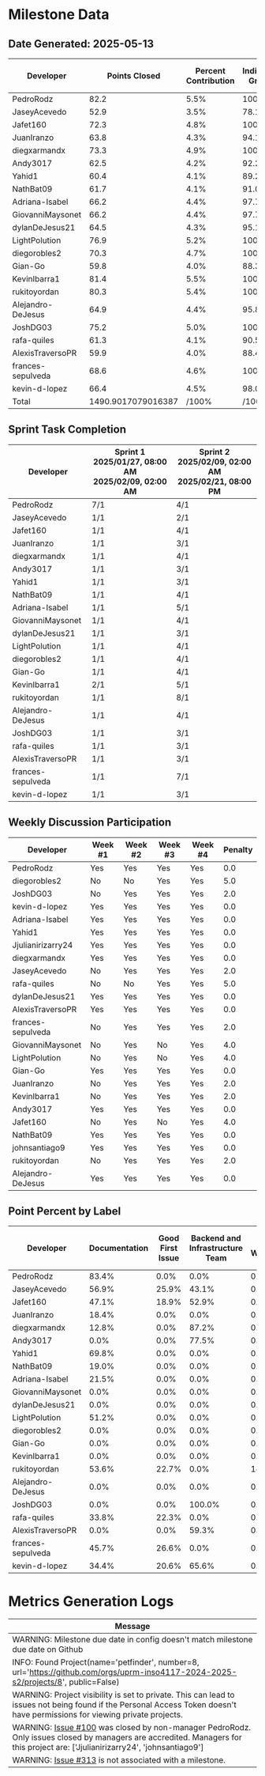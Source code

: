 # Milestone Data

## Date Generated: 2025-05-13
| Developer | Points Closed | Percent Contribution | Indivudal Grade | Milestone Grade | Lecture Topic Tasks |
| --------- | ------------- | -------------------- | --------------- | --------------- | ------------------- |
| PedroRodz | 82.2 | 5.5% | 100.0% | 100.0% | 0 |
| JaseyAcevedo | 52.9 | 3.5% | 78.1% | 86.9% | 0 |
| Jafet160 | 72.3 | 4.8% | 100.0% | 100.0% | 0 |
| JuanIranzo | 63.8 | 4.3% | 94.1% | 96.5% | 0 |
| diegxarmandx | 73.3 | 4.9% | 100.0% | 100.0% | 0 |
| Andy3017 | 62.5 | 4.2% | 92.2% | 95.3% | 0 |
| Yahid1 | 60.4 | 4.1% | 89.2% | 93.5% | 0 |
| NathBat09 | 61.7 | 4.1% | 91.0% | 94.6% | 0 |
| Adriana-Isabel | 66.2 | 4.4% | 97.7% | 98.6% | 0 |
| GiovanniMaysonet | 66.2 | 4.4% | 97.7% | 98.6% | 0 |
| dylanDeJesus21 | 64.5 | 4.3% | 95.1% | 97.1% | 0 |
| LightPolution | 76.9 | 5.2% | 100.0% | 100.0% | 0 |
| diegorobles2 | 70.3 | 4.7% | 100.0% | 100.0% | 0 |
| Gian-Go | 59.8 | 4.0% | 88.3% | 93.0% | 0 |
| KevinIbarra1 | 81.4 | 5.5% | 100.0% | 100.0% | 0 |
| rukitoyordan | 80.3 | 5.4% | 100.0% | 100.0% | 0 |
| Alejandro-DeJesus | 64.9 | 4.4% | 95.8% | 97.5% | 0 |
| JoshDG03 | 75.2 | 5.0% | 100.0% | 100.0% | 0 |
| rafa-quiles | 61.3 | 4.1% | 90.5% | 94.3% | 0 |
| AlexisTraversoPR | 59.9 | 4.0% | 88.4% | 93.0% | 0 |
| frances-sepulveda | 68.6 | 4.6% | 100.0% | 100.0% | 0 |
| kevin-d-lopez | 66.4 | 4.5% | 98.0% | 98.8% | 0 |
| Total | 1490.9017079016387 | /100% | /100% | /100% | 0 |


## Sprint Task Completion

| Developer | Sprint 1<br>2025/01/27, 08:00 AM<br>2025/02/09, 02:00 AM | Sprint 2<br>2025/02/09, 02:00 AM<br>2025/02/21, 08:00 PM |
|---|---|---|
| PedroRodz | 7/1 | 4/1 |
| JaseyAcevedo | 1/1 | 2/1 |
| Jafet160 | 1/1 | 4/1 |
| JuanIranzo | 1/1 | 3/1 |
| diegxarmandx | 1/1 | 4/1 |
| Andy3017 | 1/1 | 3/1 |
| Yahid1 | 1/1 | 3/1 |
| NathBat09 | 1/1 | 4/1 |
| Adriana-Isabel | 1/1 | 5/1 |
| GiovanniMaysonet | 1/1 | 4/1 |
| dylanDeJesus21 | 1/1 | 3/1 |
| LightPolution | 1/1 | 4/1 |
| diegorobles2 | 1/1 | 4/1 |
| Gian-Go | 1/1 | 4/1 |
| KevinIbarra1 | 2/1 | 5/1 |
| rukitoyordan | 1/1 | 8/1 |
| Alejandro-DeJesus | 1/1 | 4/1 |
| JoshDG03 | 1/1 | 3/1 |
| rafa-quiles | 1/1 | 3/1 |
| AlexisTraversoPR | 1/1 | 3/1 |
| frances-sepulveda | 1/1 | 7/1 |
| kevin-d-lopez | 1/1 | 3/1 |

## Weekly Discussion Participation

| Developer | Week #1 | Week #2 | Week #3 | Week #4 | Penalty |
|---|---|---|---|---|---|
| PedroRodz | Yes | Yes | Yes | Yes | 0.0 |
| diegorobles2 | No | No | Yes | Yes | 5.0 |
| JoshDG03 | No | Yes | Yes | Yes | 2.0 |
| kevin-d-lopez | Yes | Yes | Yes | Yes | 0.0 |
| Adriana-Isabel | Yes | Yes | Yes | Yes | 0.0 |
| Yahid1 | Yes | Yes | Yes | Yes | 0.0 |
| Jjulianirizarry24 | Yes | Yes | Yes | Yes | 0.0 |
| diegxarmandx | Yes | Yes | Yes | Yes | 0.0 |
| JaseyAcevedo | No | Yes | Yes | Yes | 2.0 |
| rafa-quiles | No | No | Yes | Yes | 5.0 |
| dylanDeJesus21 | Yes | Yes | Yes | Yes | 0.0 |
| AlexisTraversoPR | Yes | Yes | Yes | Yes | 0.0 |
| frances-sepulveda | No | Yes | Yes | Yes | 2.0 |
| GiovanniMaysonet | No | Yes | No | Yes | 4.0 |
| LightPolution | No | Yes | No | Yes | 4.0 |
| Gian-Go | Yes | Yes | Yes | Yes | 0.0 |
| JuanIranzo | No | Yes | Yes | Yes | 2.0 |
| KevinIbarra1 | No | Yes | Yes | Yes | 2.0 |
| Andy3017 | Yes | Yes | Yes | Yes | 0.0 |
| Jafet160 | No | Yes | No | Yes | 4.0 |
| NathBat09 | Yes | Yes | Yes | Yes | 0.0 |
| johnsantiago9 | Yes | Yes | Yes | Yes | 0.0 |
| rukitoyordan | No | Yes | Yes | Yes | 2.0 |
| Alejandro-DeJesus | Yes | Yes | Yes | Yes | 0.0 |

## Point Percent by Label

| Developer | Documentation | Good First Issue | Backend and Infrastructure Team | Help Wanted | User Profile / Authentication Team | User-to-User Interactions Team | All Teams | TL Approved | Interactive Map Team | Completed | Pending Approval | Approved |
|---|---|---|---|---|---|---|---|---|---|---|---|---|
| PedroRodz | 83.4% | 0.0% | 0.0% | 0.0% | 0.0% | 0.0% | 17.1% | 0.0% | 16.6% | 66.2% | 0.0% | 100.0% |
| JaseyAcevedo | 56.9% | 25.9% | 43.1% | 0.0% | 0.0% | 0.0% | 0.0% | 43.1% | 0.0% | 100.0% | 0.0% | 100.0% |
| Jafet160 | 47.1% | 18.9% | 52.9% | 0.0% | 0.0% | 0.0% | 0.0% | 52.9% | 0.0% | 28.2% | 0.0% | 100.0% |
| JuanIranzo | 18.4% | 0.0% | 0.0% | 0.0% | 0.0% | 0.0% | 63.9% | 17.6% | 17.6% | 57.8% | 0.0% | 100.0% |
| diegxarmandx | 12.8% | 0.0% | 87.2% | 0.0% | 0.0% | 0.0% | 0.0% | 87.2% | 0.0% | 47.8% | 0.0% | 100.0% |
| Andy3017 | 0.0% | 0.0% | 77.5% | 0.0% | 0.0% | 0.0% | 22.5% | 77.5% | 0.0% | 72.5% | 0.0% | 100.0% |
| Yahid1 | 69.8% | 0.0% | 0.0% | 0.0% | 0.0% | 0.0% | 0.0% | 0.0% | 30.2% | 100.0% | 0.0% | 76.7% |
| NathBat09 | 19.0% | 0.0% | 0.0% | 0.0% | 0.0% | 81.0% | 0.0% | 64.8% | 0.0% | 100.0% | 0.0% | 100.0% |
| Adriana-Isabel | 21.5% | 0.0% | 0.0% | 0.0% | 0.0% | 100.0% | 0.0% | 70.6% | 0.0% | 85.6% | 0.0% | 100.0% |
| GiovanniMaysonet | 0.0% | 0.0% | 0.0% | 0.0% | 0.0% | 59.4% | 40.6% | 44.3% | 0.0% | 59.4% | 0.0% | 100.0% |
| dylanDeJesus21 | 0.0% | 0.0% | 0.0% | 0.0% | 0.0% | 0.0% | 41.7% | 36.4% | 58.3% | 58.3% | 36.4% | 100.0% |
| LightPolution | 51.2% | 0.0% | 0.0% | 0.0% | 0.0% | 0.0% | 0.0% | 24.4% | 48.8% | 100.0% | 0.0% | 100.0% |
| diegorobles2 | 0.0% | 0.0% | 0.0% | 0.0% | 100.0% | 0.0% | 0.0% | 59.4% | 0.0% | 100.0% | 0.0% | 100.0% |
| Gian-Go | 0.0% | 0.0% | 0.0% | 0.0% | 100.0% | 0.0% | 0.0% | 72.0% | 0.0% | 100.0% | 0.0% | 100.0% |
| KevinIbarra1 | 0.0% | 0.0% | 0.0% | 0.0% | 100.0% | 0.0% | 18.4% | 38.4% | 0.0% | 83.2% | 0.0% | 100.0% |
| rukitoyordan | 53.6% | 22.7% | 0.0% | 14.6% | 52.5% | 0.0% | 10.2% | 0.0% | 0.0% | 74.0% | 0.0% | 100.0% |
| Alejandro-DeJesus | 0.0% | 0.0% | 0.0% | 0.0% | 0.0% | 100.0% | 0.0% | 42.4% | 0.0% | 100.0% | 0.0% | 100.0% |
| JoshDG03 | 0.0% | 0.0% | 100.0% | 0.0% | 0.0% | 0.0% | 0.0% | 100.0% | 0.0% | 77.1% | 0.0% | 100.0% |
| rafa-quiles | 33.8% | 22.3% | 0.0% | 0.0% | 0.0% | 0.0% | 43.9% | 0.0% | 22.3% | 56.1% | 0.0% | 100.0% |
| AlexisTraversoPR | 0.0% | 0.0% | 59.3% | 0.0% | 0.0% | 0.0% | 22.8% | 59.3% | 0.0% | 71.3% | 0.0% | 100.0% |
| frances-sepulveda | 45.7% | 26.6% | 0.0% | 0.0% | 61.4% | 0.0% | 11.9% | 0.0% | 0.0% | 86.7% | 0.0% | 100.0% |
| kevin-d-lopez | 34.4% | 20.6% | 65.6% | 0.0% | 0.0% | 0.0% | 0.0% | 65.6% | 0.0% | 100.0% | 0.0% | 100.0% |
# Metrics Generation Logs

| Message |
| ------- |
| WARNING: Milestone due date in config doesn't match milestone due date on Github |
| INFO: Found Project(name='petfinder', number=8, url='https://github.com/orgs/uprm-inso4117-2024-2025-s2/projects/8', public=False) |
| WARNING: Project visibility is set to private. This can lead to issues not being found if the Personal Access Token doesn't have permissions for viewing private projects. |
| WARNING: [Issue #100](https://github.com/uprm-inso4117-2024-2025-s2/semester-project-petfinder/issues/100) was closed by non-manager PedroRodz. Only issues closed by managers are accredited. Managers for this project are: ['Jjulianirizarry24', 'johnsantiago9'] |
| WARNING: [Issue #313](https://github.com/uprm-inso4117-2024-2025-s2/semester-project-petfinder/issues/313) is not associated with a milestone. |
